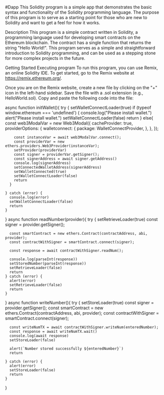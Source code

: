 #Dapp
This Solidity program is a simple app that demonstrates the basic syntax and functionality of the Solidity programming language. The purpose of this program is to serve as a starting point for those who are new to Solidity and want to get a feel for how it works.

Description
This program is a simple contract written in Solidity, a programming language used for developing smart contracts on the Ethereum blockchain. The contract has a single function that returns the string "Hello World!". This program serves as a simple and straightforward introduction to Solidity programming, and can be used as a stepping stone for more complex projects in the future.

Getting Started
Executing program
To run this program, you can use Remix, an online Solidity IDE. To get started, go to the Remix website at https://remix.ethereum.org/.

Once you are on the Remix website, create a new file by clicking on the "+" icon in the left-hand sidebar. Save the file with a .sol extension (e.g., HelloWorld.sol). Copy and paste the following code into the file:





async function initWallet(){
    try {
      setWalletConnectLoader(true)
      if (typeof window.ethereum === 'undefined') {
        console.log("Please install wallet.")
        alert("Please install wallet.")
        setWalletConnectLoader(false)
        return
      }
      else{
          const web3ModalVar = new Web3Modal({
            cacheProvider: true,
            providerOptions: {
            walletconnect: {
              package: WalletConnectProvider,
            },
          },
        });
        
        const instanceVar = await web3ModalVar.connect();
        const providerVar = new ethers.providers.Web3Provider(instanceVar);
        setProvider(providerVar)
        const signer = providerVar.getSigner();
        const signerAddress = await signer.getAddress()
        console.log(signerAddress)
        setConnectedWalletAddress(signerAddress)
        setWalletConnected(true)
        setWalletConnectLoader(false)
        return
      }

    } catch (error) {
      console.log(error)
      setWalletConnectLoader(false)
      return
    }
  }
  async function readNumber(provider){
    try {
      setRetrieveLoader(true)
      const signer = provider.getSigner();
  
      const smartContract = new ethers.Contract(contractAddress, abi, provider);
      const contractWithSigner = smartContract.connect(signer);
  
      const response = await contractWithSigner.readNum();
  
      console.log(parseInt(response))
      setStoredNumber(parseInt(response))
      setRetrieveLoader(false)
      return
    } catch (error) {
      alert(error)
      setRetrieveLoader(false)
      return
    }
  }
  async function writeNumber(){
    try {
      setStoreLoader(true)
      const signer = provider.getSigner();
      const smartContract = new ethers.Contract(contractAddress, abi, provider);
      const contractWithSigner = smartContract.connect(signer);

      const writeNumTX = await contractWithSigner.writeNum(enteredNumber);
      const response = await writeNumTX.wait()
      console.log(await response)
      setStoreLoader(false)

      alert(`Number stored successfully ${enteredNumber}`)   
      return

    } catch (error) {
      alert(error)
      setStoreLoader(false)
      return
    }
  }

